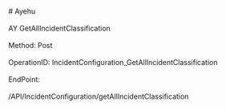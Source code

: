 <br>#     Ayehu</br>
<br>AY GetAllIncidentClassification</br>
<br>Method: Post</br>
<br>OperationID: IncidentConfiguration_GetAllIncidentClassification</br>
<br>EndPoint:</br>
<br>/API/IncidentConfiguration/getAllIncidentClassification</br>
